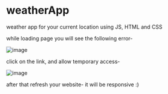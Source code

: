 # weatherApp
weather app for your current location using JS, HTML and CSS

while loading page you will see the following error-

![image](https://user-images.githubusercontent.com/78360131/154837728-8c98f31b-122f-4230-b291-87629f8e2a43.png)

click on the link, and allow temporary access-

![image](https://user-images.githubusercontent.com/78360131/154837752-83ec98c3-c8b0-4361-9102-ab636f6b0500.png)

after that refresh your website- it will be responsive :)

